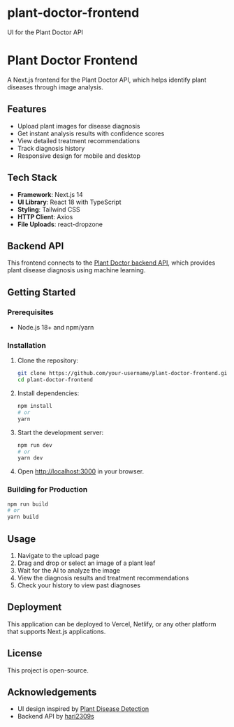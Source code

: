 # plant-doctor-frontend

UI for the Plant Doctor API

# Plant Doctor Frontend

A Next.js frontend for the Plant Doctor API, which helps identify plant diseases through image analysis.

## Features

- Upload plant images for disease diagnosis
- Get instant analysis results with confidence scores
- View detailed treatment recommendations
- Track diagnosis history
- Responsive design for mobile and desktop

## Tech Stack

- **Framework**: Next.js 14
- **UI Library**: React 18 with TypeScript
- **Styling**: Tailwind CSS
- **HTTP Client**: Axios
- **File Uploads**: react-dropzone

## Backend API

This frontend connects to the [Plant Doctor backend API](https://github.com/hari2309s/plant-doctor), which provides plant disease diagnosis using machine learning.

## Getting Started

### Prerequisites

- Node.js 18+ and npm/yarn

### Installation

1. Clone the repository:

   ```bash
   git clone https://github.com/your-username/plant-doctor-frontend.git
   cd plant-doctor-frontend
   ```

2. Install dependencies:

   ```bash
   npm install
   # or
   yarn
   ```

3. Start the development server:

   ```bash
   npm run dev
   # or
   yarn dev
   ```

4. Open [http://localhost:3000](http://localhost:3000) in your browser.

### Building for Production

```bash
npm run build
# or
yarn build
```

## Usage

1. Navigate to the upload page
2. Drag and drop or select an image of a plant leaf
3. Wait for the AI to analyze the image
4. View the diagnosis results and treatment recommendations
5. Check your history to view past diagnoses

## Deployment

This application can be deployed to Vercel, Netlify, or any other platform that supports Next.js applications.

## License

This project is open-source.

## Acknowledgements

- UI design inspired by [Plant Disease Detection](https://github.com/luanvenancio/plant-disease-detection)
- Backend API by [hari2309s](https://github.com/hari2309s/plant-doctor)
